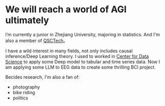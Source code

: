# We will reach a world of AGI ultimately

I’m currently a junior in Zhejiang University, majoring in statistics. And I'm also a member of [QSCTech](https://github.com/QSCTech)。 

I have a wild interest in many fields, not only includes causal inference/Deep Learning theory.
I used to  worked in [Center for Data Science](http://cds.zju.edu.cn/) to apply some Deep model to tabular and time series data.
Now I am applying some LLM to EEG data to create some thrilling BCI project.

Becides research, I'm also a fan of:
- photography
- bike riding
- politics
